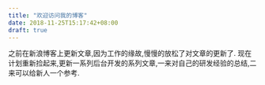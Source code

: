 ```yaml
---
title: "欢迎访问我的博客"
date: 2018-11-25T15:17:42+08:00
draft: true
---
```


之前在新浪博客上更新文章,因为工作的缘故,慢慢的放松了对文章的更新了.
现在计划重新捡起来,更新一系列后台开发的系列文章,一来对自己的研发经验的总结,二来可以给新人一个参考.
